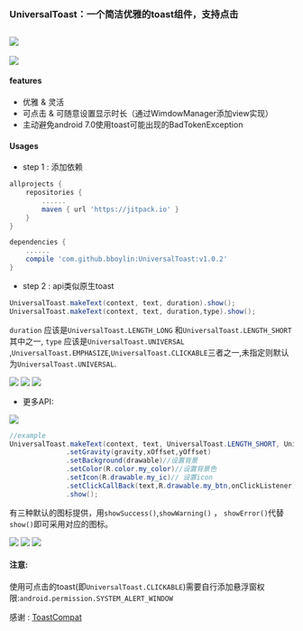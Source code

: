 ### UniversalToast：一个简洁优雅的toast组件，支持点击
[![](https://jitpack.io/v/bboylin/UniversalToast.svg)](https://jitpack.io/#bboylin/UniversalToast)
---

![](./art/art.gif)

#### features
* 优雅 & 灵活
* 可点击 & 可随意设置显示时长（通过WimdowManager添加view实现）
* 主动避免android 7.0使用toast可能出现的BadTokenException

#### Usages
* step 1 : 添加依赖
```gradle
allprojects {
    repositories {
        ......
        maven { url 'https://jitpack.io' }
    }
}

dependencies {
    ......
    compile 'com.github.bboylin:UniversalToast:v1.0.2'
}
```
* step 2 : api类似原生toast
```java
UniversalToast.makeText(context, text, duration).show();
UniversalToast.makeText(context, text, duration,type).show();
```
`duration` 应该是`UniversalToast.LENGTH_LONG` 和`UniversalToast.LENGTH_SHORT`其中之一,
`type` 应该是`UniversalToast.UNIVERSAL` ,`UniversalToast.EMPHASIZE`,`UniversalToast.CLICKABLE`三者之一,未指定则默认为`UniversalToast.UNIVERSAL`.

![](./art/universal.png)
![](./art/emphasize.png)
![](./art/clickable.png)

* 更多API:

![](./art/api.png)
```java
//example
UniversalToast.makeText(context, text, UniversalToast.LENGTH_SHORT, UniversalToast.CLICKABLE)
              .setGravity(gravity,xOffset,yOffset)
              .setBackground(drawable)//设置背景
              .setColor(R.color.my_color)//设置背景色
              .setIcon(R.drawable.my_ic)// 设置icon
              .setClickCallBack(text,R.drawable.my_btn,onClickListener) //设置点击listener
              .show();
```
有三种默认的图标提供，用`showSuccess()`,`showWarning()` ， `showError()`代替`show()`即可采用对应的图标。

![](./art/success.png)
![](./art/warning.png)
![](./art/error.png)

#### 注意:
使用可点击的toast(即`UniversalToast.CLICKABLE`)需要自行添加悬浮窗权限:`android.permission.SYSTEM_ALERT_WINDOW`

感谢 : [ToastCompat](https://github.com/drakeet/ToastCompat)